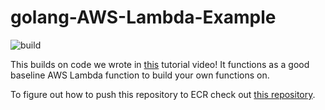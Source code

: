 # golang-AWS-Lambda-Example
![build](https://github.com/mathisve/golang-AWS-Lambda-Example/actions/workflows/go.yaml/badge.svg?branch=master)

This builds on code we wrote in [this](https://www.youtube.com/watch?v=pM03-lKt8BI) tutorial video!
It functions as a good baseline AWS Lambda function to build your own functions on.

To figure out how to push this repository to ECR check out [this repository](https://github.com/mathisve/push-docker-to-ecr).
